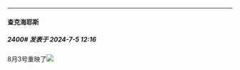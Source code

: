 ﻿
*****

####  查克海耶斯  
##### 2400#       发表于 2024-7-5 12:16

8月3号重映了<img src="https://static.saraba1st.com/image/smiley/face/05.gif" referrerpolicy="no-referrer">

